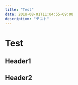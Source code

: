```yaml
---
title: "Test"
date: 2018-08-01T11:04:55+09:00
description: "テスト"
---
```


# Test

## Header1

## Header2